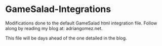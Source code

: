 # GameSalad-Integrations
Modifications done to the default GameSalad html integration file. 
Follow along by reading my blog at: adriangomez.net.

This file will be days ahead of the one detailed in the blog.